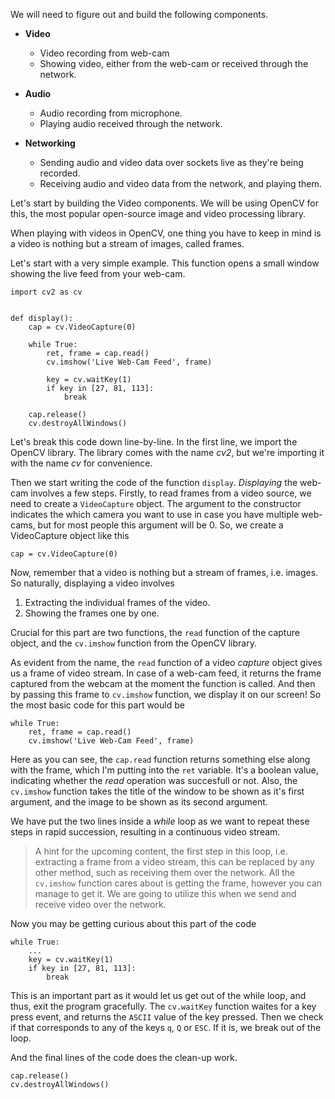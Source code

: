 We will need to figure out and build the following components.

- __Video__
    - Video recording from web-cam
    - Showing video, either from the web-cam or received through the network.

- __Audio__
    - Audio recording from microphone.
    - Playing audio received through the network.

- __Networking__
    - Sending audio and video data over sockets live as they're being recorded.
    - Receiving audio and video data from the network, and playing them.


Let's start by building the Video components. We will be using OpenCV for this, the most popular open-source image and video processing library.

When playing with videos in OpenCV, one thing you have to keep in mind is a video is nothing but a stream of images, called frames.

Let's start with a very simple example. This function opens a small window showing the live feed from your web-cam.
```python3
import cv2 as cv


def display():
    cap = cv.VideoCapture(0)

    while True:
        ret, frame = cap.read()
        cv.imshow('Live Web-Cam Feed', frame)

        key = cv.waitKey(1)
        if key in [27, 81, 113]:
            break

    cap.release()
    cv.destroyAllWindows()
```

Let's break this code down line-by-line. In the first line, we import the OpenCV library. The library comes with the name _cv2_, but we're importing it with the name _cv_ for convenience.

Then we start writing the code of the function `display`. _Displaying_ the web-cam involves a few steps. Firstly, to read frames from a video source, we need to create a `VideoCapture` object. The argument to the constructor indicates the which camera you want to use in case you have multiple web-cams, but for most people this argument will be 0. So, we create a VideoCapture object like this
```python3
cap = cv.VideoCapture(0)
```

Now, remember that a video is nothing but a stream of frames, i.e. images. So naturally, displaying a video involves

1. Extracting the individual frames of the video.
2. Showing the frames one by one. 

Crucial for this part are two functions, the `read` function of the capture object, and the `cv.imshow` function from the OpenCV library.

As evident from the name, the `read` function of a video _capture_ object gives us a frame of video stream. In case of a web-cam feed, it returns the frame captured from the webcam at the moment the function is called. And then by passing this frame to `cv.imshow` function, we display it on our screen! So the most basic code for this part would be
```python3
while True:
    ret, frame = cap.read()
    cv.imshow('Live Web-Cam Feed', frame)
```

Here as you can see, the `cap.read` function returns something else along with the frame, which I'm putting into the `ret` variable. It's a boolean value, indicating whether the _read_ operation was succesfull or not. Also, the `cv.imshow` function takes the title of the window to be shown as it's first argument, and the image to be shown as its second argument.

We have put the two lines inside a _while_ loop as we want to repeat these steps in rapid succession, resulting in a continuous video stream. 

> A hint for the upcoming content, the first step in this loop, i.e. extracting a frame from a video stream, this can be replaced by any other method, such as receiving them over the network. All the `cv.imshow` function cares about is getting the frame, however you can manage to get it. We are going to utilize this when we send and receive video over the network.

Now you may be getting curious about this part of the code
```python3
while True:
    ...
    key = cv.waitKey(1)
    if key in [27, 81, 113]:
        break
```

This is an important part as it would let us get out of the while loop, and thus, exit the program gracefully. The `cv.waitKey` function waites for a key press event, and returns the `ASCII` value of the key pressed. Then we check if that corresponds to any of the keys `q`, `Q` or `ESC`. If it is, we break out of the loop.

And the final lines of the code does the clean-up work.
```python3
cap.release()
cv.destroyAllWindows()
```
